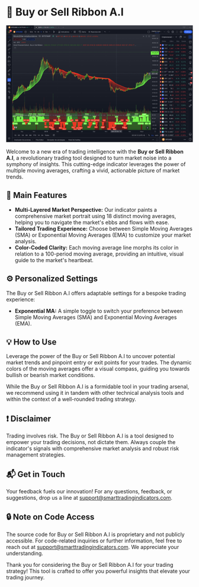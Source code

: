 # 🚀 Buy or Sell Ribbon A.I 

![Buy or Sell Ribbon A.I](Buy%20or%20Sell%20Ribbon%201D.png)

Welcome to a new era of trading intelligence with the **Buy or Sell Ribbon A.I**, a revolutionary trading tool designed to turn market noise into a symphony of insights. This cutting-edge indicator leverages the power of multiple moving averages, crafting a vivid, actionable picture of market trends.

## 🌟 Main Features 

- **Multi-Layered Market Perspective:** Our indicator paints a comprehensive market portrait using 18 distinct moving averages, helping you to navigate the market's ebbs and flows with ease.
- **Tailored Trading Experience:** Choose between Simple Moving Averages (SMA) or Exponential Moving Averages (EMA) to customize your market analysis.
- **Color-Coded Clarity:** Each moving average line morphs its color in relation to a 100-period moving average, providing an intuitive, visual guide to the market's heartbeat.

## ⚙️ Personalized Settings

The Buy or Sell Ribbon A.I offers adaptable settings for a bespoke trading experience:

- **Exponential MA:** A simple toggle to switch your preference between Simple Moving Averages (SMA) and Exponential Moving Averages (EMA).

## 💡 How to Use

Leverage the power of the Buy or Sell Ribbon A.I to uncover potential market trends and pinpoint entry or exit points for your trades. The dynamic colors of the moving averages offer a visual compass, guiding you towards bullish or bearish market conditions.

While the Buy or Sell Ribbon A.I is a formidable tool in your trading arsenal, we recommend using it in tandem with other technical analysis tools and within the context of a well-rounded trading strategy.

## ❗ Disclaimer

Trading involves risk. The Buy or Sell Ribbon A.I is a tool designed to empower your trading decisions, not dictate them. Always couple the indicator's signals with comprehensive market analysis and robust risk management strategies.

## 📬 Get in Touch

Your feedback fuels our innovation! For any questions, feedback, or suggestions, drop us a line at support@smarttradingindicators.com.

## 🔒 Note on Code Access

The source code for Buy or Sell Ribbon A.I is proprietary and not publicly accessible. For code-related inquiries or further information, feel free to reach out at support@smarttradingindicators.com. We appreciate your understanding.

Thank you for considering the Buy or Sell Ribbon A.I for your trading strategy! This tool is crafted to offer you powerful insights that elevate your trading journey.

